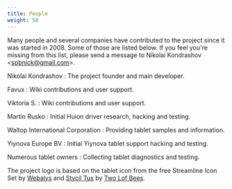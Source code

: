 ```yaml
---
title: People
weight: 50
---
```

Many people and several companies have contributed to the project since it was
started in 2008. Some of those are listed below. If you feel you're missing
from this list, please send a message to Nikolai Kondrashov
&lt;[spbnick@gmail.com][1]&gt;.

Nikolai Kondrashov
: The project founder and main developer.

Favux
: Wiki contributions and user support.

Viktoria S.
: Wiki contributions and user support.

Martin Rusko
: Initial Huion driver research, hacking and testing.

Waltop International Corporation
: Providing tablet samples and information.

Yiynova Europe BV
: Initial Yiynova tablet support hacking and testing.

Numerous tablet owners
: Collecting tablet diagnostics and testing.

The project logo is based on the tablet icon from the free Streamline Icon Set
by [Webalys][101] and [Stycil Tux][102] by [Two Lof Bees][103].

[1]: mailto:spbnick@gmail.com
[2]: https://sourceforge.net/sendmessage.php?touser=2781797
[3]: https://sourceforge.net/sendmessage.php?touser=3843953
[101]: http://www.webalys.com
[102]: http://www.twolofbees.com/artwork.php?iid=870
[103]: http://www.twolofbees.com
